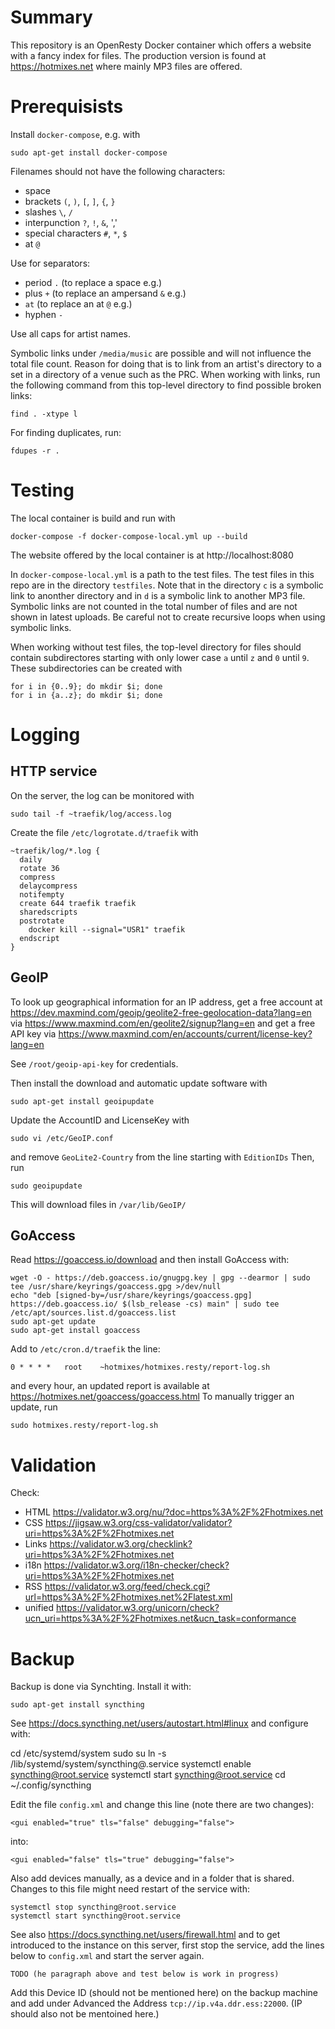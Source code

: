 # Summary

This repository is an OpenResty Docker container which offers a website with a
fancy index for files. The production version is found at https://hotmixes.net
where mainly MP3 files are offered.

# Prerequisists

Install `docker-compose`, e.g. with

    sudo apt-get install docker-compose

Filenames should not have the following characters:
- space ` `
- brackets `(`, `)`, `[`, `]`, `{`, `}`
- slashes `\`, `/`
- interpunction `?`, `!`, `&`, ','
- special characters `#`, `*`, `$`
- at `@`

Use for separators:
- period `.` (to replace a space e.g.)
- plus `+` (to replace an ampersand `&` e.g.)
- `at` (to replace an at `@` e.g.)
- hyphen `-`

Use all caps for artist names.

Symbolic links under `/media/music` are possible and will not influence the
total file count. Reason for doing that is to link from an artist's directory
to a set in a directory of a venue such as the PRC. When working with links, run
the following command from this top-level directory to find possible broken
links:

    find . -xtype l

For finding duplicates, run:

    fdupes -r .


# Testing

The local container is build and run with

    docker-compose -f docker-compose-local.yml up --build

The website offered by the local container is at http://localhost:8080

In `docker-compose-local.yml` is a path to the test files. The test files in
this repo are in the directory `testfiles`. Note that in the directory `c` is
a symbolic link to anonther directory and in `d` is a symbolic link to another
MP3 file. Symbolic links are not counted in the total number of files and are
not shown in latest uploads. Be careful not to create recursive loops when using
symbolic links.

When working without test files, the top-level directory for files should
contain subdirectores starting with only lower case `a` until `z` and `0` until
`9`. These subdirectories can be created with

    for i in {0..9}; do mkdir $i; done
    for i in {a..z}; do mkdir $i; done

# Logging

## HTTP service

On the server, the log can be monitored with

    sudo tail -f ~traefik/log/access.log

Create the file `/etc/logrotate.d/traefik` with

    ~traefik/log/*.log {
      daily
      rotate 36
      compress
      delaycompress
      notifempty
      create 644 traefik traefik
      sharedscripts
      postrotate
        docker kill --signal="USR1" traefik
      endscript
    }

## GeoIP

To look up geographical information for an IP address, get a free account at
https://dev.maxmind.com/geoip/geolite2-free-geolocation-data?lang=en via
https://www.maxmind.com/en/geolite2/signup?lang=en and get a free API key via
https://www.maxmind.com/en/accounts/current/license-key?lang=en

See `/root/geoip-api-key` for credentials.

Then install the download and automatic update software with

    sudo apt-get install geoipupdate

Update the AccountID and LicenseKey with

    sudo vi /etc/GeoIP.conf

and remove `GeoLite2-Country` from the line starting with `EditionIDs` Then, run

    sudo geoipupdate

This will download files in `/var/lib/GeoIP/`

## GoAccess

Read https://goaccess.io/download and then install GoAccess with:

    wget -O - https://deb.goaccess.io/gnugpg.key | gpg --dearmor | sudo tee /usr/share/keyrings/goaccess.gpg >/dev/null
    echo "deb [signed-by=/usr/share/keyrings/goaccess.gpg] https://deb.goaccess.io/ $(lsb_release -cs) main" | sudo tee /etc/apt/sources.list.d/goaccess.list
    sudo apt-get update
    sudo apt-get install goaccess

Add to `/etc/cron.d/traefik` the line:

    0 * * * *	root	~hotmixes/hotmixes.resty/report-log.sh

and every hour, an updated report is available at
https://hotmixes.net/goaccess/goaccess.html To manually trigger an update, run

    sudo hotmixes.resty/report-log.sh

# Validation

Check:
- HTML https://validator.w3.org/nu/?doc=https%3A%2F%2Fhotmixes.net
- CSS https://jigsaw.w3.org/css-validator/validator?uri=https%3A%2F%2Fhotmixes.net
- Links https://validator.w3.org/checklink?uri=https%3A%2F%2Fhotmixes.net
- i18n https://validator.w3.org/i18n-checker/check?uri=https%3A%2F%2Fhotmixes.net
- RSS https://validator.w3.org/feed/check.cgi?url=https%3A%2F%2Fhotmixes.net%2Flatest.xml
- unified https://validator.w3.org/unicorn/check?ucn_uri=https%3A%2F%2Fhotmixes.net&ucn_task=conformance

# Backup

Backup is done via Synchting. Install it with:

    sudo apt-get install syncthing

See https://docs.syncthing.net/users/autostart.html#linux and configure with:

   cd /etc/systemd/system
   sudo su
   ln -s /lib/systemd/system/syncthing@.service
   systemctl enable syncthing@root.service
   systemctl start syncthing@root.service
   cd ~/.config/syncthing

Edit the file `config.xml` and change this line (note there are two changes):

    <gui enabled="true" tls="false" debugging="false">

into:

    <gui enabled="false" tls="true" debugging="false">

Also add devices manually, as a device and in a folder that is shared. Changes
to this file might need restart of the service with:

    systemctl stop syncthing@root.service
    systemctl start syncthing@root.service

See also https://docs.syncthing.net/users/firewall.html and to get introduced to
the instance on this server, first stop the service, add the lines below to
`config.xml` and start the server again.

    TODO (he paragraph above and test below is work in progress)

Add this Device ID (should not be mentioned here) on the backup machine and
add under Advanced the Address `tcp://ip.v4a.ddr.ess:22000`. (IP should also not be mentoined here.)

